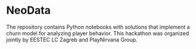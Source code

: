 # NeoData
The repository contains Python notebooks with solutions that implement a churn model for analyzing player behavior. This hackathon was organized jointly by EESTEC LC Zagreb and PlayNirvana Group.
